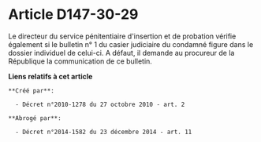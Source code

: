 # Article D147-30-29

Le directeur du service pénitentiaire d'insertion et de probation vérifie également si le bulletin n° 1 du casier judiciaire
du condamné figure dans le dossier individuel de celui-ci. A défaut, il demande au procureur de la République la
communication de ce bulletin.

**Liens relatifs à cet article**

	**Créé par**:

	  - Décret n°2010-1278 du 27 octobre 2010 - art. 2

	**Abrogé par**:

	  - Décret n°2014-1582 du 23 décembre 2014 - art. 11
